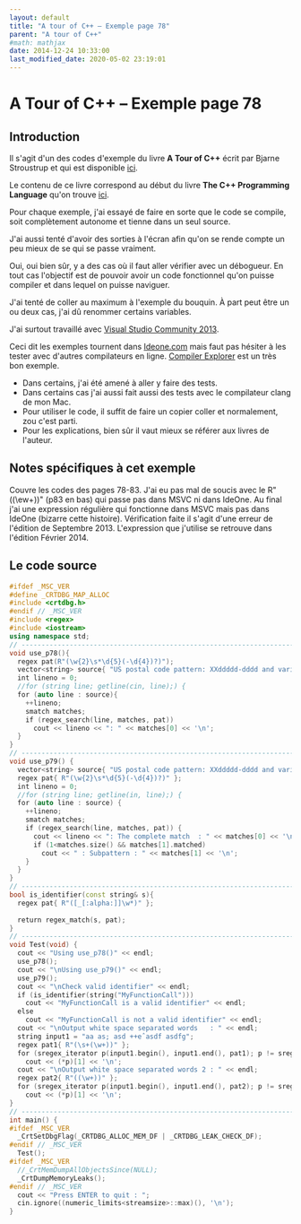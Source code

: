 ```yaml
---
layout: default
title: "A tour of C++ – Exemple page 78"
parent: "A tour of C++"
#math: mathjax
date: 2014-12-24 10:33:00
last_modified_date: 2020-05-02 23:19:01
---
```


# A Tour of C++ – Exemple page 78

## Introduction
Il s'agit d'un des codes d'exemple du livre **A Tour of C++** écrit par Bjarne Stroustrup et qui est disponible [ici](http://www.amazon.fr/Tour-C-Bjarne-Stroustrup/dp/0321958314/ref%3Dsr_1_1?ie=UTF8&qid=1416699327&sr=8-1&keywords=a+tour+of+c%2B%2B). 

Le contenu de ce livre correspond au début du livre **The C++ Programming Language** qu'on trouve [ici](http://www.amazon.fr/The-Programming-Language-Bjarne-Stroustrup/dp/0321563840/ref%3Dpd_sim_eb_3?ie=UTF8&refRID=0CR047TTJV1HA6CVA9XA).

Pour chaque exemple, j'ai essayé de faire en sorte que le code se compile, soit complètement autonome et tienne dans un seul source.

J'ai aussi tenté d'avoir des sorties à l'écran afin qu'on se rende compte un peu mieux de se qui se passe vraiment.

Oui, oui bien sûr, y a des cas où il faut aller vérifier avec un débogueur.
En tout cas l'objectif est de pouvoir avoir un code fonctionnel qu'on puisse compiler et dans lequel on puisse naviguer.

J'ai tenté de coller au maximum à l'exemple du bouquin. À part peut être un ou deux cas, j'ai dû renommer certains variables.

J'ai surtout travaillé avec [Visual Studio Community 2013](http://www.visualstudio.com/products/visual-studio-community-vs).

Ceci dit les exemples tournent dans [Ideone.com](http://ideone.com/) mais faut pas hésiter à les tester avec d'autres compilateurs en ligne. [Compiler Explorer](https://godbolt.org/) est un très bon exemple.

* Dans certains, j'ai été amené à aller y faire des tests.  
* Dans certains cas j'ai aussi fait aussi des tests avec le compilateur clang de mon Mac.  
* Pour utiliser le code, il suffit de faire un copier coller et normalement, zou c'est parti.  
* Pour les explications, bien sûr il vaut mieux se référer aux livres de l'auteur.  


## Notes spécifiques à cet exemple


Couvre les codes des pages 78-83. J'ai eu pas mal de soucis avec le R"((\ew+))" (p83 en bas) qui passe pas dans MSVC ni dans IdeOne. Au final j'ai une expression régulière qui fonctionne dans MSVC mais pas dans IdeOne (bizarre cette histoire). Vérification faite il s'agit d'une erreur de l'édition de Septembre 2013. L'expression que j'utilise se retrouve dans l'édition Février 2014.


## Le code source

```cpp
#ifdef _MSC_VER
#define _CRTDBG_MAP_ALLOC
#include <crtdbg.h>
#endif // _MSC_VER
#include <regex>
#include <iostream>
using namespace std;
// ----------------------------------------------------------------------------
void use_p78(){
  regex pat(R"(\w{2}\s*\d{5}(-\d{4})?)");                                       // US postal code pattern: XXddddd-dddd and variants
  vector<string> source{ "US postal code pattern: XXddddd-dddd and variants", "TX 77845", "TX       77845", "TX       77845-12345678", "TX77845-1234", "DC 20500-0001" };
  int lineno = 0;
  //for (string line; getline(cin, line);) {                                    // read into line buffer
  for (auto line : source){
    ++lineno;
    smatch matches;                                                             // matched strings go here
    if (regex_search(line, matches, pat))                                       // search for pat in line
      cout << lineno << ": " << matches[0] << '\n';
  }
}
// ----------------------------------------------------------------------------
void use_p79() {
  vector<string> source{ "US postal code pattern: XXddddd-dddd and variants", "TX 77845", "TX       77845", "TX       77845-12345678", "TX77845-1234", "DC 20500-0001" };
  regex pat{ R"(\w{2}\s*\d{5}(-\d{4})?)" };                                     // U.S. postal code pattern
  int lineno = 0;
  //for (string line; getline(in, line);) {
  for (auto line : source) {
    ++lineno;
    smatch matches;                                                             // matched strings go here
    if (regex_search(line, matches, pat)) {
      cout << lineno << ": The complete match  : " << matches[0] << '\n';
      if (1<matches.size() && matches[1].matched)
        cout << " : Subpattern : " << matches[1] << '\n';
    }
  }
}
// ----------------------------------------------------------------------------
bool is_identifier(const string& s){                                            // see p 82
  regex pat{ R"([_[:alpha:]]\w*)" };                                            // underscore or letter
                                                                                // followed by zero or more underscore, letters or digits
  return regex_match(s, pat);
}
// ----------------------------------------------------------------------------
void Test(void) {
  cout << "Using use_p78()" << endl;
  use_p78();
  cout << "\nUsing use_p79()" << endl;
  use_p79();
  cout << "\nCheck valid identifier" << endl;
  if (is_identifier(string("MyFunctionCall")))
    cout << "MyFunctionCall is a valid identifier" << endl;
  else
    cout << "MyFunctionCall is not a valid identifier" << endl;
  cout << "\nOutput white space separated words   : " << endl;                  // see p83
  string input1 = "aa as; asd ++eˆasdf asdfg";
  regex pat1{ R"(\s+(\w+))" };                                                  // output white space separated words
  for (sregex_iterator p(input1.begin(), input1.end(), pat1); p != sregex_iterator{}; ++p)
    cout << (*p)[1] << '\n';
  cout << "\nOutput white space separated words 2 : " << endl;
  regex pat2{ R"((\w+))" };                                                     // do not forget the very first "aa"
  for (sregex_iterator p(input1.begin(), input1.end(), pat2); p != sregex_iterator{}; ++p)
    cout << (*p)[1] << '\n';
}
// ----------------------------------------------------------------------------
int main() {
#ifdef _MSC_VER
  _CrtSetDbgFlag(_CRTDBG_ALLOC_MEM_DF | _CRTDBG_LEAK_CHECK_DF);
#endif // _MSC_VER
  Test();
#ifdef _MSC_VER
  //_CrtMemDumpAllObjectsSince(NULL);                                             // Begins the dump from the start of program execution
  _CrtDumpMemoryLeaks();
#endif // _MSC_VER
  cout << "Press ENTER to quit : ";
  cin.ignore((numeric_limits<streamsize>::max)(), '\n');
}
```
